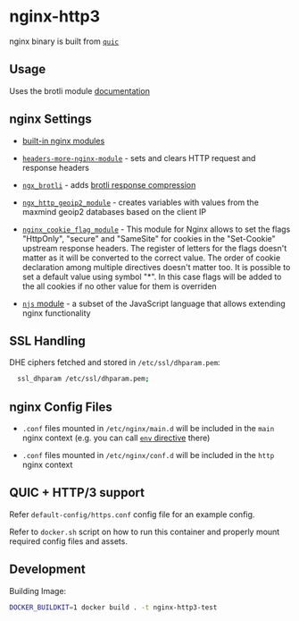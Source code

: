 # nginx-http3

nginx binary is built from [`quic`](https://hg.nginx.org/nginx-quic)

## Usage

Uses the brotli module [documentation](https://github.com/google/ngx_brotli#configuration-directives)

## nginx Settings

- [built-in nginx modules](https://nginx.org/en/docs/)

- [`headers-more-nginx-module`](https://github.com/openresty/headers-more-nginx-module#readme) - sets and clears HTTP request and response headers

- [`ngx_brotli`](https://github.com/google/ngx_brotli#configuration-directives) - adds [brotli response compression](https://datatracker.ietf.org/doc/html/rfc7932)

- [`ngx_http_geoip2_module`](https://github.com/leev/ngx_http_geoip2_module#download-maxmind-geolite2-database-optional) - creates variables with values from the maxmind geoip2 databases based on the client IP

- [`nginx_cookie_flag_module`](https://github.com/AirisX/nginx_cookie_flag_module#installation) - This module for Nginx allows to set the flags "HttpOnly", "secure" and "SameSite" for cookies in the "Set-Cookie" upstream response headers. The register of letters for the flags doesn't matter as it will be converted to the correct value. The order of cookie declaration among multiple directives doesn't matter too. It is possible to set a default value using symbol "*". In this case flags will be added to the all cookies if no other value for them is overriden

- [`njs` module](https://nginx.org/en/docs/njs/) - a subset of the JavaScript language that allows extending nginx functionality


## SSL Handling

DHE ciphers fetched and stored in `/etc/ssl/dhparam.pem`:

```sh
  ssl_dhparam /etc/ssl/dhparam.pem;
```

## nginx Config Files

- `.conf` files mounted in `/etc/nginx/main.d` will be included in the `main` nginx context (e.g. you can call [`env` directive](http://nginx.org/en/docs/ngx_core_module.html#env) there)

- `.conf` files mounted in `/etc/nginx/conf.d` will be included in the `http` nginx context

## QUIC + HTTP/3 support

Refer `default-config/https.conf` config file for an example config.

Refer to `docker.sh` script on how to run this container and properly mount required config files and assets.

## Development

Building Image:

```sh
DOCKER_BUILDKIT=1 docker build . -t nginx-http3-test
```
